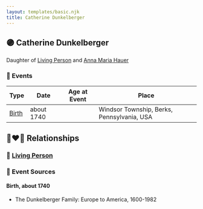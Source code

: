 ```yaml
---
layout: templates/basic.njk
title: Catherine Dunkelberger
---
```

## 🟣 Catherine Dunkelberger

Daughter of [Living Person](/people/1/13545057) and [Anna Maria Hauer](/people/2/22963774)

### 📆 Events

Type | Date | Age at Event | Place
------ | ------ | ------ | ------
[Birth](#event-event-2) | about 1740 |  | Windsor Township, Berks, Pennsylvania, USA

## 👩‍❤️‍👨 Relationships

### 🔵 [Living Person](/people/9/90884790)

### 📰 Event Sources

#### <a id="event-event-2"></a> Birth, about 1740
* The Dunkelberger Family: Europe to America, 1600-1982
